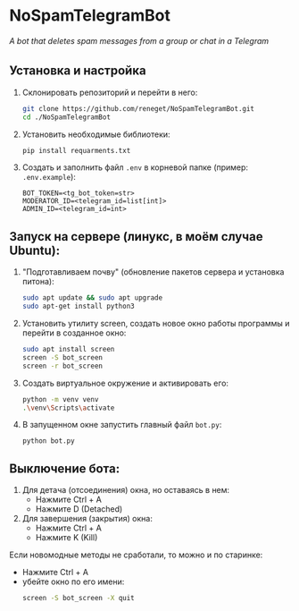 # **NoSpamTelegramBot**

###### A bot that deletes spam messages from a group or chat in a Telegram

## Установка и настройка

1. Склонировать репозиторий и перейти в него:
    ```Bash
    git clone https://github.com/reneget/NoSpamTelegramBot.git
    cd ./NoSpamTelegramBot
    ```
2. Установить необходимые библиотеки:
   ```Bash
   pip install requarments.txt
   ```

3. Создать и заполнить файл `.env` в корневой папке (пример: `.env.example`):
    ```dotenv
    BOT_TOKEN=<tg_bot_token=str>
    MODERATOR_ID=<telegram_id=list[int]>
    ADMIN_ID=<telegram_id=int>
    ```

## Запуск на сервере (линукс, в моём случае Ubuntu):

1. "Подготавливаем почву" (обновление пакетов сервера и установка питона):
   ```Bash
   sudo apt update && sudo apt upgrade
   sudo apt-get install python3
   ```
2. Установить утилиту screen, создать новое окно работы программы и перейти в созданное окно:
   ```Bash
   sudo apt install screen
   screen -S bot_screen
   screen -r bot_screen
   ```
3. Создать виртуальное окружение и активировать его:
    ```Bash
    python -m venv venv
    .\venv\Scripts\activate
    ```
4. В запущенном окне запустить главный файл ``bot.py``:
   ```
   python bot.py
   ```

## Выключение бота:

1. Для детача (отсоединения) окна, но оставаясь в нем:
    - Нажмите Ctrl + A
    - Нажмите D (Detached)
2. Для завершения (закрытия) окна:
    - Нажмите Ctrl + A
    - Нажмите K (Kill)

Если новомодные методы не сработали, то можно и по старинке:

- Нажмите Ctrl + A
- убейте окно по его имени:
   ```Bash
  screen -S bot_screen -X quit
   ```